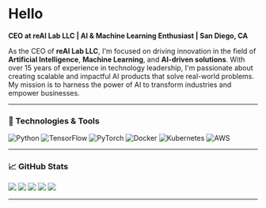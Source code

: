 # Hello  
**CEO at reAI Lab LLC | AI & Machine Learning Enthusiast | San Diego, CA**

As the CEO of **reAI Lab LLC**, I'm focused on driving innovation in the field of **Artificial Intelligence**, **Machine Learning**, and **AI-driven solutions**. With over 15 years of experience in technology leadership, I'm passionate about creating scalable and impactful AI products that solve real-world problems. My mission is to harness the power of AI to transform industries and empower businesses.

---

### 🚀 Technologies & Tools

![Python](https://img.shields.io/badge/Python-3.9+-blue?style=flat&logo=python)
![TensorFlow](https://img.shields.io/badge/TensorFlow-2.5+-green?style=flat&logo=tensorflow)
![PyTorch](https://img.shields.io/badge/PyTorch-1.9+-red?style=flat&logo=pytorch)
![Docker](https://img.shields.io/badge/Docker-20+-blue?style=flat&logo=docker)
![Kubernetes](https://img.shields.io/badge/Kubernetes-1.20+-blue?style=flat&logo=kubernetes)
![AWS](https://img.shields.io/badge/AWS-Cloud-orange?style=flat&logo=aws)

---

### 📈 GitHub Stats

![](https://github-profile-summary-cards.vercel.app/api/cards/profile-details?username=fello33&theme=solarized_dark)
![](https://github-profile-summary-cards.vercel.app/api/cards/most-commit-language?username=fello33&theme=solarized_dark)
![](https://github-profile-summary-cards.vercel.app/api/cards/repos-per-language?username=fello33&theme=solarized_dark)
![](https://github-profile-summary-cards.vercel.app/api/cards/stats?username=fello33&theme=solarized_dark)
![](https://github-profile-summary-cards.vercel.app/api/cards/productive-time?username=fello33&theme=solarized_dark)

---
